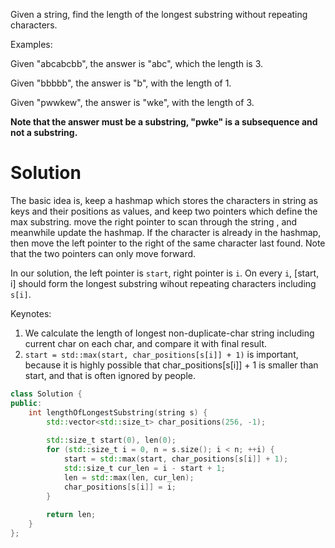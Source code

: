 Given a string, find the length of the longest substring without repeating characters.

Examples:

Given "abcabcbb", the answer is "abc", which the length is 3.

Given "bbbbb", the answer is "b", with the length of 1.

Given "pwwkew", the answer is "wke", with the length of 3. 

__Note that the answer must be a substring, "pwke" is a subsequence and not a substring.__

# Solution

The basic idea is, keep a hashmap which stores the characters in string as keys and their positions as values, and keep two pointers which define the max substring. move the right pointer to scan through the string , and meanwhile update the hashmap. If the character is already in the hashmap, then move the left pointer to the right of the same character last found. Note that the two pointers can only move forward. 

In our solution, the left pointer is ```start```, right pointer is ```i```. On every ```i```, [start, i] should form the longest substring wihout repeating characters including ```s[i]```.

Keynotes:

1. We calculate the length of longest non-duplicate-char string including current char on each char, and compare it with final result.
2. ```start = std::max(start, char_positions[s[i]] + 1)``` is important, because it is highly possible that char_positions[s[i]] + 1 is smaller than start, and that is often ignored by people.

```cpp
class Solution {
public:
    int lengthOfLongestSubstring(string s) {
        std::vector<std::size_t> char_positions(256, -1);
        
        std::size_t start(0), len(0);
        for (std::size_t i = 0, n = s.size(); i < n; ++i) {
            start = std::max(start, char_positions[s[i]] + 1);
            std::size_t cur_len = i - start + 1;
            len = std::max(len, cur_len);
            char_positions[s[i]] = i;
        }
        
        return len;
    }
};
```



